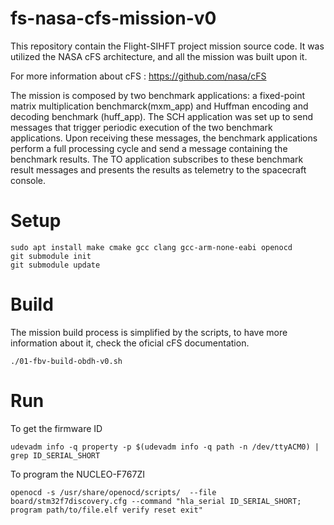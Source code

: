 # fs-nasa-cfs-mission-v0

This repository contain the Flight-SIHFT project mission source code.
It was utilized the NASA cFS architecture, and all the mission was built upon it.

For more information about cFS : <https://github.com/nasa/cFS>

The mission is composed by two benchmark applications: a fixed-point matrix multiplication benchmarck(mxm_app) and Huffman encoding and decoding benchmark (huff_app).
The SCH application was set up to send messages that trigger periodic execution of the two benchmark applications.
Upon receiving these messages, the benchmark applications perform a full processing cycle and send a message containing the benchmark results.
The TO application subscribes to these benchmark result messages and presents the results as telemetry to the spacecraft console.

# Setup
    sudo apt install make cmake gcc clang gcc-arm-none-eabi openocd
    git submodule init
    git submodule update

# Build
The mission build process is simplified by the scripts, to have more information about it, check the oficial cFS documentation.

    ./01-fbv-build-obdh-v0.sh

# Run
To get the firmware ID

    udevadm info -q property -p $(udevadm info -q path -n /dev/ttyACM0) | grep ID_SERIAL_SHORT

To program the NUCLEO-F767ZI

    openocd -s /usr/share/openocd/scripts/  --file board/stm32f7discovery.cfg --command "hla_serial ID_SERIAL_SHORT; program path/to/file.elf verify reset exit"
